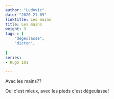 ```yaml
---
author: "Ludovic"
date: "2020-21-09"
linktitle: Les mains 
title: Les mains
weight: 3
tags : [
    "dégeulasse",
    "dicton",
       
]
series:
- Hugo 101

---
```


Avec les mains??

Oui c'est mieux, avec les pieds c'est dégeulasse!


